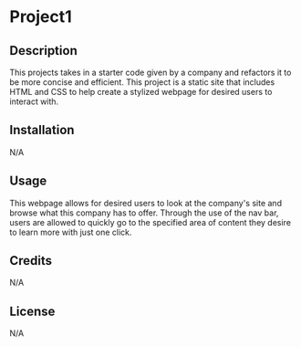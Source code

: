# Project1

## Description

This projects takes in a starter code given by a company and refactors it to be more concise and efficient. This project is a static site that includes HTML and CSS to help create a stylized webpage for desired users to interact with.

## Installation

N/A

## Usage

This webpage allows for desired users to look at the company's site and browse what this company has to offer. Through the use of the nav bar, users are allowed to quickly go to the specified area of content they desire to learn more with just one click.

## Credits

N/A

## License

N/A

